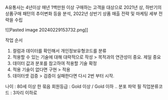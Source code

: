 A유통사는 4년이상 매년 1백만원  이상 구매하는 고객을 대상으로 2021년 상, 하반기의 상품구매 패턴의 추이변화 등을 분석, 2022년 상반기 상품 매출 전략 및 마케팅 세부 전략을 수립

![[Pasted image 20240229153732.png]]

작업 순서
1. 컬럼과 데이터를 확인해서 개인정보유형코드를 분류
2. 적용할 수 있는 기술에 대해 대략적으로 작성 > 목적과의 연관성이 중요. 제일 중요
3. 데이터 값과 분포를 참고하여 적용할 기술 확정
4. 적용 기술이 없다면 구현 > 적용
5. 데이터셋 검증 > 검증이 실패한다면 다시 2번 부터 시작.

나이 : 80세 이상 한 묶음
회원등급 : Gold 이상 / Gold 이하  .. 분포 파악 필
직업분류코드 : 3자리 이하로 
